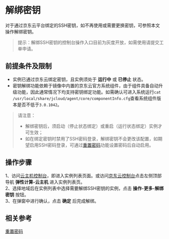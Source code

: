 # 解绑密钥

对于通过京东云平台绑定的SSH密钥，如不再使用或需要更换密钥，可参照本文操作解绑密钥。

>提示：解绑SSH密钥的控制台操作入口目前为灰度开放，如需使用请提交工单申请。


## 前提条件及限制
* 实例已通过京东云绑定密钥，且实例须处于 **运行中** 或 **已停止** 状态。
* 密钥解绑功能依赖于镜像中内置的京东云官方系统组件，由于组件具备自动升级功能，因此通常情况下均支持密钥绑定功能。如需确认可进入系统运行`cat /usr/local/share/jcloud/agent/core/componentInfo.cfg`查看系统组件版本是否不低于`3.0.1042`。

>请注意：
>* 解绑密钥后，须启动（停止状态绑定）或重启（运行状态绑定）实例才可生效；
>* 如在绑定密钥时禁用了SSH密码登录，解绑密钥不会更改该配置，如期望启用SSH密码登录，可通过[重置密码](https://docs.jdcloud.com/virtual-machines/reset-password)功能设置密码后自动启用。

## 操作步骤
1、访问[云主机控制台](https://cns-console.jdcloud.com/host/compute/list)，即进入实例列表页面。或访问[京东云控制台](https://console.jdcloud.com)点击左侧顶部导航 **弹性计算-云主机** 进入实例列表页。<br>
2、选择地域后在实例列表中选择需要解绑SSH密钥的实例，点击 **操作-更多-解绑密钥** 按钮。<br>
3、在弹窗中进行确认，点击 **确定** 后完成解绑。

## 相关参考

[重置密码](https://docs.jdcloud.com/virtual-machines/reset-password)
